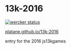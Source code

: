 # 13k-2016

[![wercker status](https://img.shields.io/wercker/ci/wercker/docs.svg?style=flat-square "wercker status")](https://app.wercker.com/project/byKey/dcb860cd65d725036775cc32f6f602be)

[platane.github.io/13k-2016](http://platane.github.io/13k-2016)

entry for the 2016 js13kgames

